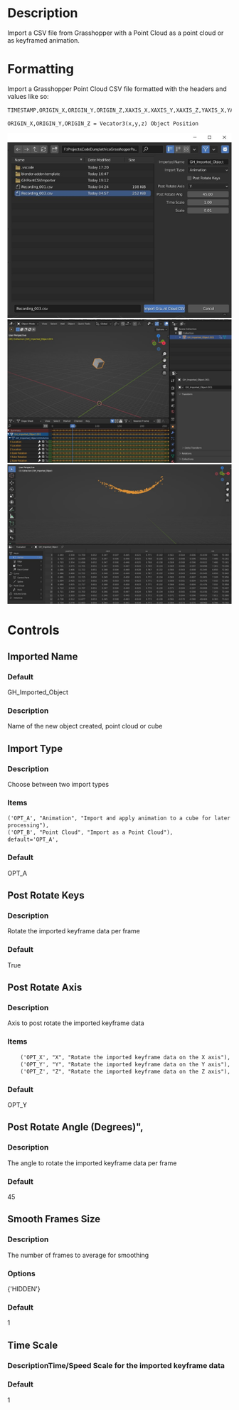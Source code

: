 
# Description
Import a CSV file from Grasshopper with a Point Cloud as a point cloud or as keyframed animation.

# Formatting
Import a Grasshopper Point Cloud CSV file formatted with the headers and values like so:
```csv
TIMESTAMP,ORIGIN_X,ORIGIN_Y,ORIGIN_Z,XAXIS_X,XAXIS_Y,XAXIS_Z,YAXIS_X,YAXIS_Y,YAXIS_Z,STATE
```
```csv
ORIGIN_X,ORIGIN_Y,ORIGIN_Z = Vecator3(x,y,z) Object Position
```
![./media/GHCSV.jpg](./media/GHCSV.jpg)
![./media/GHCSV.jpg](./media/GHCSV_animated.jpg)
![./media/GHCSV.jpg](./media/GHCSV_PointCloud.jpg)


# Controls

## Imported Name
### Default
GH_Imported_Object
### Description
Name of the new object created, point cloud or cube

## Import Type
### Description
Choose between two import types
### Items
    ('OPT_A', "Animation", "Import and apply animation to a cube for later processing"),
    ('OPT_B', "Point Cloud", "Import as a Point Cloud"),
    default='OPT_A',
### Default
OPT_A

## Post Rotate Keys
### Description
Rotate the imported keyframe data per frame
### Default
True

## Post Rotate Axis
### Description
Axis to post rotate the imported keyframe data
### Items
        ('OPT_X', "X", "Rotate the imported keyframe data on the X axis"),
        ('OPT_Y', "Y", "Rotate the imported keyframe data on the Y axis"),
        ('OPT_Z', "Z", "Rotate the imported keyframe data on the Z axis"),
### Default
OPT_Y

## Post Rotate Angle (Degrees)",
### Description
The angle to rotate the imported keyframe data per frame
### Default
45


## Smooth Frames Size
### Description
The number of frames to average for smoothing
### Options
{'HIDDEN'}
### Default
1


## Time Scale
### DescriptionTime/Speed Scale for the imported keyframe data
### Default
1